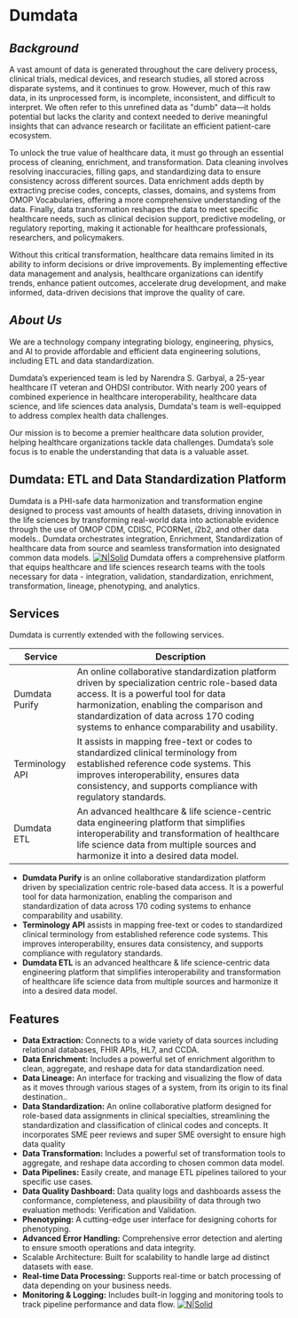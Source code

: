 # Dumdata
## _Background_
A vast amount of data is generated throughout the care delivery process, clinical trials, medical devices, and research studies, all stored across disparate systems, and it continues to grow. However, much of this raw data, in its unprocessed form, is incomplete, inconsistent, and difficult to interpret. We often refer to this unrefined data as "dumb" data—it holds potential but lacks the clarity and context needed to derive meaningful insights that can advance research or facilitate an efficient patient-care ecosystem.

To unlock the true value of healthcare data, it must go through an essential process of cleaning, enrichment, and transformation. Data cleaning involves resolving inaccuracies, filling gaps, and standardizing data to ensure consistency across different sources. Data enrichment adds depth by extracting precise codes, concepts, classes, domains, and systems from OMOP Vocabularies, offering a more comprehensive understanding of the data. Finally, data transformation reshapes the data to meet specific healthcare needs, such as clinical decision support, predictive modeling, or regulatory reporting, making it actionable for healthcare professionals, researchers, and policymakers.

Without this critical transformation, healthcare data remains limited in its ability to inform decisions or drive improvements. By implementing effective data management and analysis, healthcare organizations can identify trends, enhance patient outcomes, accelerate drug development, and make informed, data-driven decisions that improve the quality of care.

## _About Us_
We are a technology company integrating biology, engineering, physics, and AI to provide affordable and efficient data engineering solutions, including ETL and data standardization.

Dumdata’s experienced team is led by Narendra S. Garbyal, a 25-year healthcare IT veteran and OHDSI contributor. With nearly 200 years of combined experience in healthcare interoperability, healthcare data science, and life sciences data analysis, Dumdata's team is well-equipped to address complex health data challenges.

Our mission is to become a premier healthcare data solution provider, helping healthcare organizations tackle data challenges. Dumdata’s sole focus is to enable the understanding that data is a valuable asset.

## Dumdata: ETL and Data Standardization Platform
Dumdata is a PHI-safe data harmonization and transformation engine designed to process vast amounts of health datasets, driving innovation in the life sciences by transforming real-world data into actionable evidence through the use of OMOP CDM, CDISC, PCORNet, i2b2, and other data models.. Dumdata orchestrates integration, Enrichment, Standardization of healthcare data from source and seamless transformation into designated common data models. 
[![N|Solid](https://dumdata.tech/img/img/process.png)](https://dumdata.tech/solutions/dumdata-etl)
Dumdata offers a comprehensive platform that equips healthcare and life sciences research teams with the tools necessary for data - integration, validation, standardization, enrichment, transformation, lineage, phenotyping, and analytics. 

## Services

Dumdata is currently extended with the following services.

| Service | Description |
| ------ | ------ |
| Dumdata Purify |  An online collaborative standardization platform driven by specialization centric role-based data access. It is a powerful tool for data harmonization, enabling the comparison and standardization of data across 170 coding systems to enhance comparability and usability. |
| Terminology API | It assists in mapping free-text or codes to standardized clinical terminology from established reference code systems. This improves interoperability, ensures data consistency, and supports compliance with regulatory standards.|
| Dumdata ETL | An advanced healthcare & life science-centric data engineering platform that simplifies interoperability and transformation of healthcare life science data from multiple sources and harmonize it into a desired data model.|


- **Dumdata Purify** is an online collaborative standardization platform driven by specialization centric role-based data access. It is a powerful tool for data harmonization, enabling the comparison and standardization of data across 170 coding systems to enhance comparability and usability.
- **Terminology API** assists in mapping free-text or codes to standardized clinical terminology from established reference code systems. This improves interoperability, ensures data consistency, and supports compliance with regulatory standards.
- **Dumdata ETL** is an advanced healthcare & life science-centric data engineering platform that simplifies interoperability and transformation of healthcare life science data from multiple sources and harmonize it into a desired data model.

## Features

- **Data Extraction:** Connects to a wide variety of data sources including relational databases, FHIR APIs, HL7, and CCDA.
- **Data Enrichment:** Includes a powerful set of enrichment algorithm to clean, aggregate, and reshape data for data standardization need. 
- **Data Lineage:** An interface for tracking and visualizing the flow of data as it moves through various stages of a system, from its origin to its final destination..
- **Data Standardization:** An online collaborative platform designed for role-based data assignments in clinical specialties, streamlining the standardization and classification of clinical codes and concepts. It incorporates SME peer reviews and super SME oversight to ensure high data quality
- **Data Transformation:** Includes a powerful set of transformation tools to aggregate, and reshape data according to chosen common data model.
- **Data Pipelines:** Easily create, and manage ETL pipelines tailored to your specific use cases.
- **Data Quality Dashboard:** Data quality logs and dashboards assess the conformance, completeness, and plausibility of data through two evaluation methods: Verification and Validation.
- **Phenotyping:** A cutting-edge user interface for designing cohorts for phenotyping.
- **Advanced Error Handling:** Comprehensive error detection and alerting to ensure smooth operations and data integrity.
- Scalable Architecture: Built for scalability to handle large ad distinct datasets with ease.
- **Real-time Data Processing:** Supports real-time or batch processing of data depending on your business needs.
- **Monitoring & Logging:** Includes built-in logging and monitoring tools to track pipeline performance and data flow.
[![N|Solid](https://dumdata.tech/img/img/ETLWEB.png)](https://dumdata.tech)
